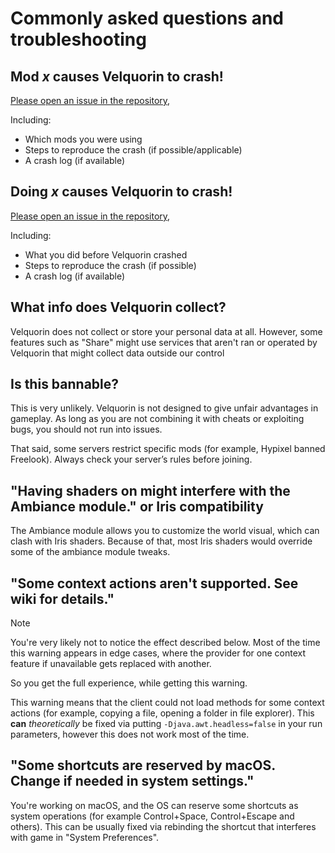 # Commonly asked questions and troubleshooting 
## Mod *x* causes Velquorin to crash!
[Please open an issue in the repository](https://github.com/velquorin/client/issues/new),

Including:
- Which mods you were using
- Steps to reproduce the crash (if possible/applicable)
- A crash log (if available)

## Doing *x* causes Velquorin to crash!
[Please open an issue in the repository](https://github.com/velquorin/client/issues/new),

Including:
- What you did before Velquorin crashed
- Steps to reproduce the crash (if possible)
- A crash log (if available)

## What info does Velquorin collect?
Velquorin does not collect or store your personal data at all. However, some features 
such as "Share" might use services that aren't ran or operated by Velquorin that might collect data outside our control

## Is this bannable?
This is very unlikely. Velquorin is not designed to give unfair advantages in gameplay.
As long as you are not combining it with cheats or exploiting bugs, you should not run into issues.

That said, some servers restrict specific mods (for example, Hypixel banned Freelook). Always check your server’s rules before joining.

## "Having shaders on might interfere with the Ambiance module." or Iris compatibility
The Ambiance module allows you to customize the world visual, which can clash with Iris shaders.
Because of that, most Iris shaders would override some of the ambiance module tweaks.

## "Some context actions aren't supported. See wiki for details."
> [!NOTE]
> You're very likely not to notice the effect described below.
> Most of the time this warning appears in edge cases, where the provider for one context feature if unavailable gets replaced with another.
> 
> So you get the full experience, while getting this warning.

This warning means that the client could not load methods for some context actions (for example, copying a file, opening a folder in file explorer).
This **can** *theoretically* be fixed via putting `-Djava.awt.headless=false` in your run parameters, however this does not work most of the time.

## "Some shortcuts are reserved by macOS. Change if needed in system settings."
You're working on macOS, and the OS can reserve some shortcuts as system operations (for example Control+Space, Control+Escape and others).
This can be usually fixed via rebinding the shortcut that interferes with game in "System Preferences".